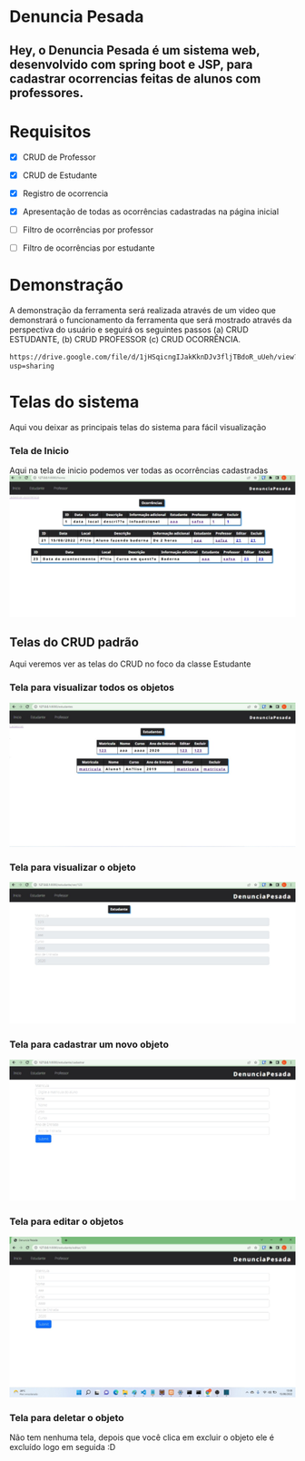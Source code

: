 # Denuncia Pesada
## Hey, o Denuncia Pesada é um sistema web, desenvolvido com spring boot e JSP, para cadastrar ocorrencias feitas de alunos com professores. 

# Requisitos
- [x] CRUD de Professor
- [x] CRUD de Estudante
- [x] Registro de ocorrencia
- [x] Apresentação de todas as ocorrências cadastradas na página inicial
- [ ] Filtro de ocorrências por professor
- [ ] Filtro de ocorrências por estudante


# Demonstração


A demonstração da ferramenta será realizada através de um video que demonstrará o funcionamento da ferramenta que será mostrado através da perspectiva do usuário e seguirá os seguintes passos (a) CRUD ESTUDANTE, (b) CRUD PROFESSOR (c) CRUD OCORRÊNCIA.


```
https://drive.google.com/file/d/1jHSqicngIJakKknDJv3fljTBdoR_uUeh/view?usp=sharing
```



# Telas do sistema
Aqui vou deixar as principais telas do sistema para fácil visualização 

### Tela de Inicio
Aqui na tela de inicio podemos ver todas as ocorrências cadastradas
![vuln2.jpg](imagens_git/tela_inicial.jpg)


## Telas do CRUD padrão
Aqui veremos ver as telas do CRUD no foco da classe Estudante

### Tela para visualizar todos os objetos
![vuln2.jpg](imagens_git/tela_estudante.jpg)

### Tela para visualizar o objeto
![vuln2.jpg](imagens_git/ver_estudante.jpg)

### Tela para cadastrar um novo objeto
![vuln2.jpg](imagens_git/cadastrar_estudante.jpg)

### Tela para editar o objetos
![vuln2.jpg](imagens_git/editar_estudante.jpg)


### Tela para deletar o objeto
Não tem nenhuma tela, depois que você clica em excluir o objeto ele é excluído logo em seguida :D


